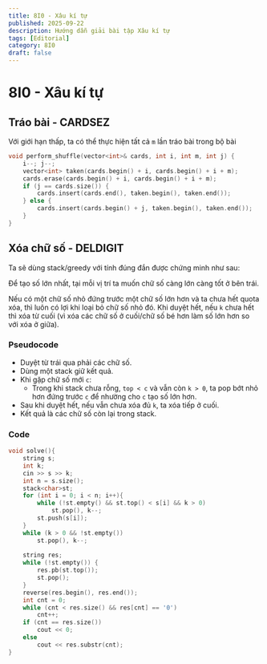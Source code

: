 ```yaml
---
title: 8I0 - Xâu kí tự
published: 2025-09-22
description: Hướng dẫn giải bài tập Xâu kí tự
tags: [Editorial]
category: 8I0
draft: false
---
```


# 8I0 - Xâu kí tự

## Tráo bài - CARDSEZ

Với giới hạn thấp, ta có thể thực hiện tất cả ```m``` lần tráo bài trong bộ bài

```cpp
void perform_shuffle(vector<int>& cards, int i, int m, int j) {
    i--; j--;
    vector<int> taken(cards.begin() + i, cards.begin() + i + m);
    cards.erase(cards.begin() + i, cards.begin() + i + m);
    if (j == cards.size()) {
        cards.insert(cards.end(), taken.begin(), taken.end());
    } else {
        cards.insert(cards.begin() + j, taken.begin(), taken.end());
    }
}
```

## Xóa chữ số - DELDIGIT

Ta sẽ dùng stack/greedy với tính đúng đắn được chứng minh như sau:

Để tạo số lớn nhất, tại mỗi vị trí ta muốn chữ số càng lớn càng tốt ở bên trái.

Nếu có một chữ số nhỏ đứng trước một chữ số lớn hơn và ta chưa hết quota xóa, thì luôn có lợi khi loại bỏ chữ số nhỏ đó. Khi duyệt hết, nếu ```k``` chưa hết thì xóa từ cuối (vì xóa các chữ số ở cuối/chữ số bé hơn làm số lớn hơn so với xóa ở giữa).

### Pseudocode
- Duyệt từ trái qua phải các chữ số.
- Dùng một stack giữ kết quả.
- Khi gặp chữ số mới ```c```:
    - Trong khi stack chưa rỗng, ```top < c``` và vẫn còn ```k > 0```, ta pop bớt nhỏ hơn đứng trước ```c``` để nhường cho ```c``` tạo số lớn hơn.
- Sau khi duyệt hết, nếu vẫn chưa xóa đủ ```k```, ta xóa tiếp ở cuối.
- Kết quả là các chữ số còn lại trong stack.

### Code
```cpp
void solve(){
    string s;
    int k;
    cin >> s >> k;
    int n = s.size();
    stack<char>st;
    for (int i = 0; i < n; i++){
        while (!st.empty() && st.top() < s[i] && k > 0)
            st.pop(), k--;
        st.push(s[i]);
    }
    while (k > 0 && !st.empty())
        st.pop(), k--;
    
    string res;
    while (!st.empty()) {
        res.pb(st.top());
        st.pop();
    }
    reverse(res.begin(), res.end());
    int cnt = 0;
    while (cnt < res.size() && res[cnt] == '0')
        cnt++;
    if (cnt == res.size())
        cout << 0;
    else
        cout << res.substr(cnt);
}
```